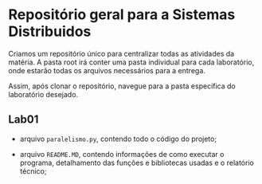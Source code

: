 # Repositório geral para a Sistemas Distribuidos

Criamos um repositório único para centralizar todas as atividades da matéria. A pasta root irá conter uma pasta individual para cada laboratório, onde estarão todas os arquivos necessários para a entrega.

Assim, após clonar o repositório, navegue para a pasta especifica do laboratório desejado.

## Lab01

* arquivo `paralelismo.py`, contendo todo o código do projeto;

* arquivo `README.MD`, contendo informações de como executar o programa, detalhamento das funções e bibliotecas usadas e o relatório técnico;
